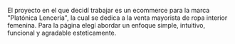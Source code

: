 El proyecto en el que decidí trabajar es un ecommerce para la marca "Platónica Lencería", la cual se dedica a la venta mayorista de ropa interior femenina. 
Para la página elegí abordar un enfoque simple, intuitivo, funcional y agradable esteticamente.